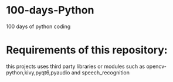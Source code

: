 # 100-days-Python
100 days of python coding

# Requirements of this repository:
this projects uses third party libraries or modules such as
opencv-python,kivy,pyqt6,pyaudio and speech_recognition
